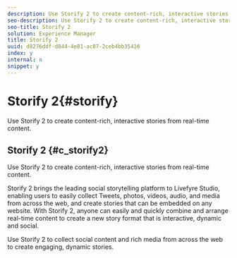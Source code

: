 ```yaml
---
description: Use Storify 2 to create content-rich, interactive stories from real-time content.
seo-description: Use Storify 2 to create content-rich, interactive stories from real-time content.
seo-title: Storify 2
solution: Experience Manager
title: Storify 2
uuid: d8276ddf-d844-4e81-ac87-2ceb4bb35416
index: y
internal: n
snippet: y
---
```


# Storify 2{#storify}

Use Storify 2 to create content-rich, interactive stories from real-time content.

## Storify 2 {#c_storify2}

Use Storify 2 to create content-rich, interactive stories from real-time content. 

Storify 2 brings the leading social storytelling platform to Livefyre Studio, enabling users to easily collect Tweets, photos, videos, audio, and media from across the web, and create stories that can be embedded on any website. With Storify 2, anyone can easily and quickly combine and arrange real-time content to create a new story format that is interactive, dynamic and social.

Use Storify 2 to collect social content and rich media from across the web to create engaging, dynamic stories. 
